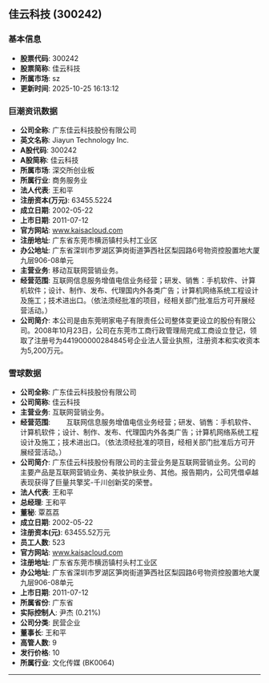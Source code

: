 ## 佳云科技 (300242)

### 基本信息

- **股票代码**: 300242
- **股票简称**: 佳云科技
- **所属市场**: sz
- **更新时间**: 2025-10-25 16:13:12

### 巨潮资讯数据

- **公司全称**: 广东佳云科技股份有限公司
- **英文名称**: Jiayun Technology Inc.
- **A股代码**: 300242
- **A股简称**: 佳云科技
- **所属市场**: 深交所创业板
- **所属行业**: 商务服务业
- **法人代表**: 王和平
- **注册资本(万元)**: 63455.5224
- **成立日期**: 2002-05-22
- **上市日期**: 2011-07-12
- **官方网站**: www.kaisacloud.com
- **注册地址**: 广东省东莞市横沥镇村头村工业区
- **办公地址**: 广东省深圳市罗湖区笋岗街道笋西社区梨园路6号物资控股置地大厦九层906-08单元
- **主营业务**: 移动互联网营销业务。
- **经营范围**: 互联网信息服务增值电信业务经营；研发、销售：手机软件、计算机软件；设计、制作、发布、代理国内外各类广告；计算机网络系统工程设计及施工；技术进出口。（依法须经批准的项目，经相关部门批准后方可开展经营活动。）
- **公司简介**: 本公司是由东莞明家电子有限责任公司整体变更设立的股份有限公司。2008年10月23日，公司在东莞市工商行政管理局完成工商设立登记，领取了注册号为441900000284845号企业法人营业执照，注册资本和实收资本为5,200万元。

### 雪球数据

- **公司全称**: 广东佳云科技股份有限公司
- **公司简称**: 佳云科技
- **主营业务**: 互联网营销业务。
- **经营范围**: 　　互联网信息服务增值电信业务经营；研发、销售：手机软件、计算机软件；设计、制作、发布、代理国内外各类广告；计算机网络系统工程设计及施工；技术进出口。（依法须经批准的项目，经相关部门批准后方可开展经营活动。）
- **公司简介**: 广东佳云科技股份有限公司的主营业务是互联网营销业务。公司的主要产品是互联网营销业务、美妆护肤业务、其他。报告期内，公司凭借卓越表现获得了巨量共擎奖-千川创新奖的荣誉。
- **法人代表**: 王和平
- **总经理**: 王和平
- **董秘**: 覃荔荔
- **成立日期**: 2002-05-22
- **注册资本(元)**: 63455.52万元
- **员工人数**: 523
- **官方网站**: www.kaisacloud.com
- **注册地址**: 广东省东莞市横沥镇村头村工业区
- **办公地址**: 广东省深圳市罗湖区笋岗街道笋西社区梨园路6号物资控股置地大厦九层906-08单元
- **上市日期**: 2011-07-12
- **所属省份**: 广东省
- **实际控制人**: 尹杰 (0.21%)
- **公司分类**: 民营企业
- **董事长**: 王和平
- **高管人数**: 9
- **发行价格**: 10
- **所属行业**: 文化传媒 (BK0064)

---